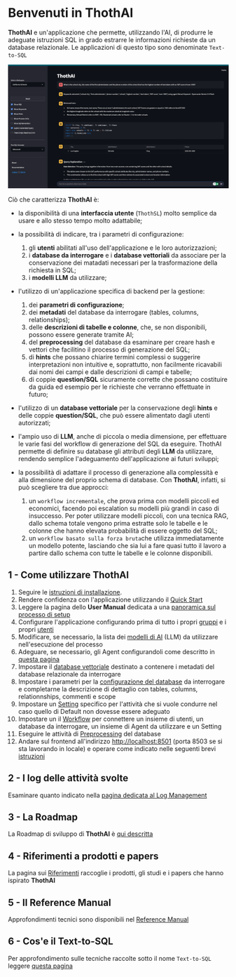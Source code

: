 # Benvenuti in ThothAI
**ThothAI** e un'applicazione che permette, utilizzando l'AI, di produrre le adeguate istruzioni SQL in grado estrarre le informazioni richieste da un database relazionale.
Le applicazioni di questo tipo sono denominate `Text-to-SQL`

![Lista containers](assets/index_pngs/FrontendWindow.png)

Ciò che caratterizza **ThothAI** è:

- la disponibilità di una **interfaccia utente** (`ThothSL`) molto semplice da usare e allo stesso tempo molto adattabile;
- la possibilità di indicare, tra i parametri di configurazione:

    1. gli **utenti** abilitati all'uso dell'applicazione e le loro autorizzazioni;
    2. i **database da interrogare** e i **database vettoriali** da associare per la conservazione dei matadati necessari per la trasformazione della richiesta in SQL;
    3. i **modelli LLM** da utilizzare;

- l'utilizzo di un'applicazione specifica di backend per la gestione:

    1. dei **parametri di configurazione**;
    2. dei **metadati** del database da interrogare (tables, columns, relationships);
    3. delle **descrizioni di tabelle e colonne**, che, se non disponibili, possono essere generate tramite AI;
    4. del **preprocessing** del database da esaminare per creare hash e vettori che facilitino il processo di generazione del SQL;
    5. di **hints** che possano chiarire termini complessi o suggerire interpretazioni non intuitive e, soprattutto, non facilmente ricavabili dai nomi dei campi e dalle descrizioni di campi e tabelle;
    6. di coppie **question/SQL** sicuramente corrette che possano costituire da guida ed esempio per le richieste che verranno effettuate in futuro;

- l'utilizzo di un **database vettoriale** per la conservazione degli **hints** e delle coppie **question/SQL**, che può essere alimentato dagli utenti autorizzati;
- l'ampio uso di **LLM**, anche di piccola o media dimensione, per effettuare le varie fasi del workflow di generazione del SQL da eseguire. 
ThothAI permette di definire su database gli attributi degli **LLM** da utilizzare, rendendo semplice l'adeguamento dell'applicazione ai futuri sviluppi;
- la possibilità di adattare il processo di generazione alla complessità e alla dimensione del proprio schema di database.
Con **ThothAI**, infatti, si può scegliere tra due approcci:
    1. un `workflow incrementale`, che prova prima con modelli piccoli ed economici, facendo poi escalation su modelli più grandi in caso di insuccesso. 
Per poter utilizzare modelli piccoli, con una tecnica RAG, dallo schema totale vengono prima estratte solo le tabelle e le colonne che hanno elevata probabilità di essere oggetto del SQL;
    2. un `workflow basato sulla forza bruta`che utilizza immediatamente un modello potente, lasciando che sia lui a fare quasi tutto il lavoro a partire dallo schema con tutte le tabelle e le colonne disponibili.

## 1 - Come utilizzare ThothAI
1. Seguire le [istruzioni di installazione](1-install/1.1-sources_cloning.md).
2. Rendere confidenza con l'applicazione utilizzando il [Quick Start](2-quickstart/2.1-quickstart_frontend.md)
3. Leggere la pagina dello **User Manual** dedicata a una [panoramica sul processo di setup](3-user_manual/3.1-setup/3.1.0-setup_process.md)
4. Configurare l'applicazione configurando prima di tutto i propri [gruppi](3-user_manual/3.1-setup/3.1.1-authentication/3.1.1.1-groups.md) e i propri [utenti](3-user_manual/3.1-setup/3.1.1-authentication/3.1.1.2-users.md/)
5. Modificare, se necessario, la lista dei [modelli di AI](3-user_manual/3.1-setup/3.1.2-AI_models_and_agents/3.1.2.2-ai_models.md) (LLM) da utilizzare nell'esecuzione del processo
6. Adeguare, se necessario, gli Agent configurandoli come descritto in [questa pagina](3-user_manual/3.1-setup/3.1.2-AI_models_and_agents/3.1.2.3-agents.md)
7. Impostare il [database vettoriale](3-user_manual/3.1-setup/3.1.3-vector_database/3.1.3.1-vector_db.md) destinato a contenere i metadati del database relazionale da interrogare
8. Impostare i parametri per la [configurazione del database](3-user_manual/3.1-setup/3.1.4-SQL_database/3.1.4.1-sql_dbs.md) da interrogare e completarne la descrizione di dettaglio con tables, columns, relationnships, commenti e scope
9. Impostare un [Setting](3-user_manual/3.1-setup/3.1.0-setup_process.md) specifico per l'attività che si vuole condurre nel caso quello di Default non dovesse essere adeguato
10. Impostare un il [Workflow](3-user_manual/3.1-setup/3.1.6.1-workspaces.md) per connettere un insieme di utenti, un database da interrogare, un insieme di Agent da utilizzare e un Setting 
11. Eseguire le attività di [Preprocessing](3-user_manual/3.2-preprocessing/3.2.1-why_the_preprocessing.md) del database 
12. Andare sul frontend all'indirizzo [http://localhost:8501](http://localhost:8501) (porta 8503 se si sta lavorando in locale) e operare come indicato nelle seguenti brevi [istruzioni](3-user_manual/3.9-frontend.md)

## 2 - I log delle attività svolte
Esaminare quanto indicato nella [pagina dedicata al Log Management](3-user_manual/3.4-logging/3.4.2-log_management.md)

## 3 - La Roadmap
La Roadmap di sviluppo di **ThothAI** è [qui descritta](3-user_manual/3.8-roadmap.md)

## 4 - Riferimenti a prodotti e papers
La pagina sui [Riferimenti](references.md) raccoglie  i prodotti, gli studi e i papers che hanno ispirato **ThothAI**

## 5 - Il Reference Manual
Approfondimenti tecnici sono disponibili nel [Reference Manual](4-reference_manual/4.1-reference_manual_map.md)

## 6 - Cos'e il Text-to-SQL
Per approfondimento sulle tecniche raccolte sotto il nome `Text-to-SQL` leggere [questa pagina](text-to-SQL.md)
  


